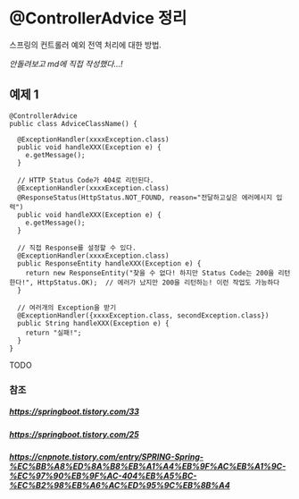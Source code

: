 # @ControllerAdvice 정리

스프링의 컨트롤러 예외 전역 처리에 대한 방법.

*안돌려보고 md에 직접 작성했다...!*


## 예제 1
~~~
@ControllerAdvice
public class AdviceClassName() {
  
  @ExceptionHandler(xxxxException.class)
  public void handleXXX(Exception e) {
    e.getMessage();
  }
  
  // HTTP Status Code가 404로 리턴된다.
  @ExceptionHandler(xxxxException.class)
  @ResponseStatus(HttpStatus.NOT_FOUND, reason="전달하고싶은 에러메시지 입력")
  public void handleXXX(Exception e) {
    e.getMessage();
  }
  
  // 직접 Response를 설정할 수 있다.
  @ExceptionHandler(xxxxException.class)
  public ResponseEntity handleXXX(Exception e) {
    return new ResponseEntity("찾을 수 없다! 하지만 Status Code는 200을 리턴한다!", HttpStatus.OK);  // 에러가 났지만 200을 리턴하는! 이런 작업도 가능하다
  }
  
  // 여러개의 Exception을 받기
  @ExceptionHandler({xxxxException.class, secondException.class})
  public String handleXXX(Exception e) {
    return "실패!";
  }
}
~~~

TODO




### 참조
##### https://springboot.tistory.com/33
##### https://springboot.tistory.com/25
##### https://cnpnote.tistory.com/entry/SPRING-Spring-%EC%BB%A8%ED%8A%B8%EB%A1%A4%EB%9F%AC%EB%A1%9C-%EC%97%90%EB%9F%AC-404%EB%A5%BC-%EC%B2%98%EB%A6%AC%ED%95%9C%EB%8B%A4
